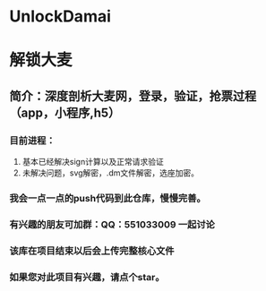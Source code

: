 # UnlockDamai
# 解锁大麦
## 简介：深度剖析大麦网，登录，验证，抢票过程（app，小程序,h5）
### 目前进程：
  1. 基本已经解决sign计算以及正常请求验证
  2. 未解决问题，svg解密，.dm文件解密，选座加密。
### 我会一点一点的push代码到此仓库，慢慢完善。
### 有兴趣的朋友可加群：QQ：551033009 一起讨论
### 该库在项目结束以后会上传完整核心文件
### 如果您对此项目有兴趣，请点个star。
